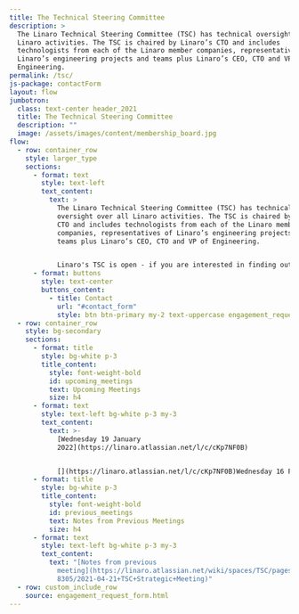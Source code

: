 ```yaml
---
title: The Technical Steering Committee
description: >
  The Linaro Technical Steering Committee (TSC) has technical oversight over all
  Linaro activities. The TSC is chaired by Linaro’s CTO and includes
  technologists from each of the Linaro member companies, representatives of
  Linaro’s engineering projects and teams plus Linaro’s CEO, CTO and VP of
  Engineering.
permalink: /tsc/
js-package: contactForm
layout: flow
jumbotron:
  class: text-center header_2021
  title: The Technical Steering Committee
  description: ""
  image: /assets/images/content/membership_board.jpg
flow:
  - row: container_row
    style: larger_type
    sections:
      - format: text
        style: text-left
        text_content:
          text: >
            The Linaro Technical Steering Committee (TSC) has technical
            oversight over all Linaro activities. The TSC is chaired by Linaro’s
            CTO and includes technologists from each of the Linaro member
            companies, representatives of Linaro’s engineering projects and
            teams plus Linaro’s CEO, CTO and VP of Engineering.


            Linaro's TSC is open - if you are interested in finding out more or would like to join our upcoming Technical Steering Committee meeting, click the button below.
      - format: buttons
        style: text-center
        buttons_content:
          - title: Contact
            url: "#contact_form"
            style: btn btn-primary my-2 text-uppercase engagement_request_contact_btn
  - row: container_row
    style: bg-secondary
    sections:
      - format: title
        style: bg-white p-3
        title_content:
          style: font-weight-bold
          id: upcoming_meetings
          text: Upcoming Meetings
          size: h4
      - format: text
        style: text-left bg-white p-3 my-3
        text_content:
          text: >-
            [Wednesday 19 January
            2022](https://linaro.atlassian.net/l/c/cKp7NF0B)


            [](https://linaro.atlassian.net/l/c/cKp7NF0B)Wednesday 16 February 2022
      - format: title
        style: bg-white p-3
        title_content:
          style: font-weight-bold
          id: previous_meetings
          text: Notes from Previous Meetings
          size: h4
      - format: text
        style: text-left bg-white p-3 my-3
        text_content:
          text: "[Notes from previous
            meeting](https://linaro.atlassian.net/wiki/spaces/TSC/pages/2731579\
            8305/2021-04-21+TSC+Strategic+Meeting)"
  - row: custom_include_row
    source: engagement_request_form.html
---
```

